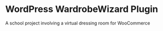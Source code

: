 # WordPress WardrobeWizard Plugin

A school project involving a virtual dressing room for WooCommerce

